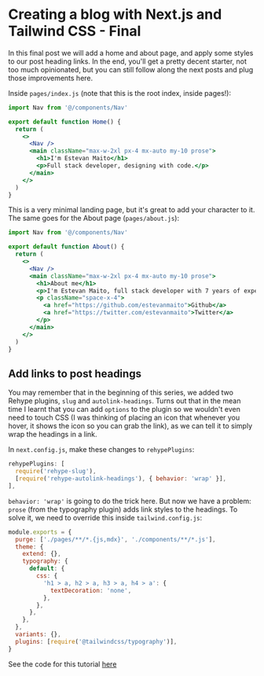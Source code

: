 # Creating a blog with Next.js and Tailwind CSS - Final

In this final post we will add a home and about page, and apply some styles to our post heading links. In the end, you'll get a pretty decent starter, not too much opinionated, but you can still follow along the next posts and plug those improvements here.

Inside `pages/index.js` (note that this is the root index, inside pages!):

```jsx
import Nav from '@/components/Nav'

export default function Home() {
  return (
    <>
      <Nav />
      <main className="max-w-2xl px-4 mx-auto my-10 prose">
        <h1>I'm Estevan Maito</h1>
        <p>Full stack developer, designing with code.</p>
      </main>
    </>
  )
}
```

This is a very minimal landing page, but it's great to add your character to it. The same goes for the About page (`pages/about.js`):

```jsx
import Nav from '@/components/Nav'

export default function About() {
  return (
    <>
      <Nav />
      <main className="max-w-2xl px-4 mx-auto my-10 prose">
        <h1>About me</h1>
        <p>I'm Estevan Maito, full stack developer with 7 years of experience.</p>
        <p className="space-x-4">
          <a href="https://github.com/estevanmaito">Github</a>
          <a href="https://twitter.com/estevanmaito">Twitter</a>
        </p>
      </main>
    </>
  )
}
```

## Add links to post headings

You may remember that in the beginning of this series, we added two Rehype plugins, `slug` and `autolink-headings`. Turns out that in the mean time I learnt that you can add `options` to the plugin so we wouldn't even need to touch CSS (I was thinking of placing an icon that whenever you hover, it shows the icon so you can grab the link), as we can tell it to simply wrap the headings in a link.

In `next.config.js`, make these changes to `rehypePlugins`:

```js
rehypePlugins: [
  require('rehype-slug'),
  [require('rehype-autolink-headings'), { behavior: 'wrap' }],
],
```

`behavior: 'wrap'` is going to do the trick here. But now we have a problem: `prose` (from the typography plugin) adds link styles to the headings. To solve it, we need to override this inside `tailwind.config.js`:

```js
module.exports = {
  purge: ['./pages/**/*.{js,mdx}', './components/**/*.js'],
  theme: {
    extend: {},
    typography: {
      default: {
        css: {
          'h1 > a, h2 > a, h3 > a, h4 > a': {
            textDecoration: 'none',
          },
        },
      },
    },
  },
  variants: {},
  plugins: [require('@tailwindcss/typography')],
}
```

See the code for this tutorial [here](https://github.com/estevanmaito/temp-blog/tree/tutorial-final)

